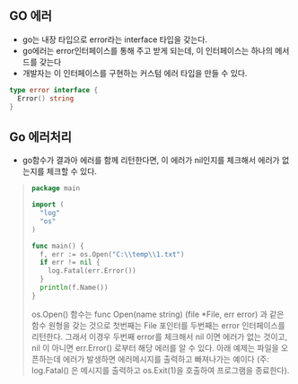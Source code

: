 ## GO 에러

- go는 내장 타입으로 error라는 interface 타입을 갖는다.
- go에러는 error인터페이스를 통해 주고 받게 되는데, 이 인터페이스는 하나의 메서드를 갖는다
- 개발자는 이 인터페이스를 구현하는 커스텀 에러 타입을 만들 수 있다.

```go
type error interface {
  Error() string
}
```



## Go 에러처리

- go함수가 결과아 에러를 함께 리턴한다면, 이 에러가 nil인지를 체크해서 에러가 없는지를 체크할 수 있다.

> ```go
> package main
> 
> import (
>   "log"
>   "os"
> )
> 
> func main() {
>   f, err := os.Open("C:\\temp\\1.txt")
>   if err != nil {
>     log.Fatal(err.Error())
>   }
>   println(f.Name())
> }
> ```
>
> os.Open() 함수는 func Open(name string) (file *File, err error) 과 같은 함수 원형을 갖는 것으로 첫번째는 File 포인터를 두번째는 error 인터페이스를 리턴한다. 그래서 이경우 두번째 error를 체크해서 nil 이면 에러가 없는 것이고, nil 이 아니면 err.Error() 로부터 해당 에러를 알 수 있다. 아래 예제는 파일을 오픈하는데 에러가 발생하면 에러메시지를 출력하고 빠져나가는 예이다 (주: log.Fatal() 은 메시지를 출력하고 os.Exit(1)을 호출하여 프로그램을 종료한다).